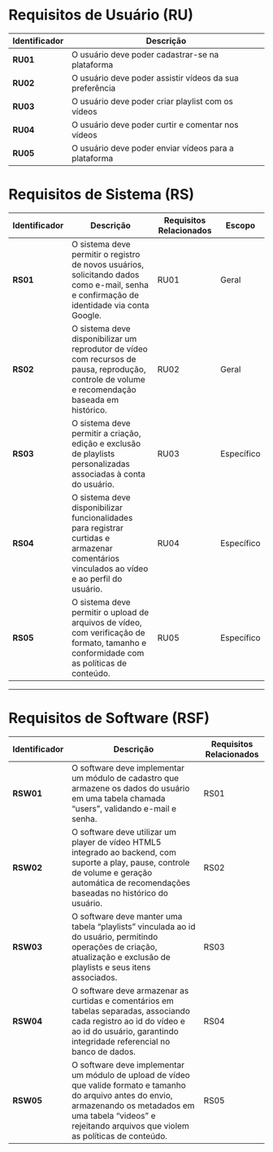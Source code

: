 # Requisitos de Usuário (RU)

| Identificador | Descrição |
|---|---|
| **RU01** | O usuário deve poder cadastrar-se na plataforma |
| **RU02** | O usuário deve poder assistir vídeos da sua preferência |
| **RU03** | O usuário deve poder criar playlist com os vídeos |
| **RU04** | O usuário deve poder curtir e comentar nos vídeos | 
| **RU05** | O usuário deve poder enviar vídeos para a plataforma |


# Requisitos de Sistema (RS)

| **Identificador** | **Descrição** | **Requisitos Relacionados** | **Escopo** |
|-------------------|---------------|-----------------------------|------------|
| **RS01** | O sistema deve permitir o registro de novos usuários, solicitando dados como e-mail, senha e confirmação de identidade via conta Google. | RU01 | Geral |
| **RS02** | O sistema deve disponibilizar um reprodutor de vídeo com recursos de pausa, reprodução, controle de volume e recomendação baseada em histórico. | RU02 | Geral |
| **RS03** | O sistema deve permitir a criação, edição e exclusão de playlists personalizadas associadas à conta do usuário. | RU03 | Específico |
| **RS04** | O sistema deve disponibilizar funcionalidades para registrar curtidas e armazenar comentários vinculados ao vídeo e ao perfil do usuário. | RU04 | Específico |
| **RS05** | O sistema deve permitir o upload de arquivos de vídeo, com verificação de formato, tamanho e conformidade com as políticas de conteúdo. | RU05 | Específico |

---

# Requisitos de Software (RSF)

| **Identificador** | **Descrição** | **Requisitos Relacionados** |
|-------------------|---------------|-----------------------------|
| **RSW01** | O software deve implementar um módulo de cadastro que armazene os dados do usuário em uma tabela chamada “users”, validando e-mail e senha. | RS01 |
| **RSW02** | O software deve utilizar um player de vídeo HTML5 integrado ao backend, com suporte a play, pause, controle de volume e geração automática de recomendações baseadas no histórico do usuário. | RS02 | 
| **RSW03** | O software deve manter uma tabela “playlists” vinculada ao id do usuário, permitindo operações de criação, atualização e exclusão de playlists e seus itens associados. | RS03 | 
| **RSW04** | O software deve armazenar as curtidas e comentários em tabelas separadas, associando cada registro ao id do vídeo e ao id do usuário, garantindo integridade referencial no banco de dados. | RS04 | 
| **RSW05** | O software deve implementar um módulo de upload de vídeo que valide formato e tamanho do arquivo antes do envio, armazenando os metadados em uma tabela “videos” e rejeitando arquivos que violem as políticas de conteúdo. | RS05 |
